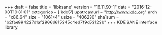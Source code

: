 +++
draft = false
title = "libksane"
version = "16.11.90-1"
date = "2016-12-03T19:31:01"
categories = ['kde5']
upstreamurl = "http://www.kde.org"
arch = "x86_64"
size = "106144"
usize = "406290"
sha1sum = "b2fae994227d1af2866d615345d4ed7f9d53123b"
+++
KDE SANE interface library.